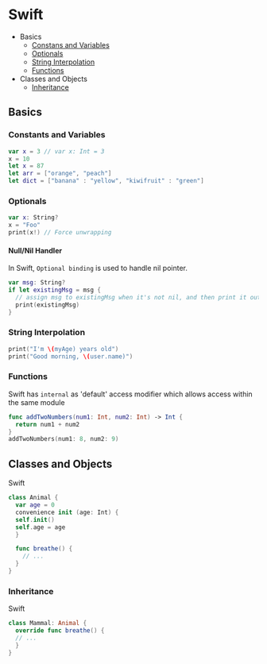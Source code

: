 # Swift

- Basics
	- [Constans and Variables](https://github.com/chunchiehliang/LearningNotes/tree/master/Swift#constants-and-variables)
	- [Optionals](https://github.com/chunchiehliang/LearningNotes/tree/master/Swift#optionals)
	- [String Interpolation](https://github.com/chunchiehliang/LearningNotes/tree/master/Swift#string-interpolation)
	- [Functions](https://github.com/chunchiehliangh/LearningNotes/tree/master/Swift#functions)
- Classes and Objects
	- [Inheritance](https://github.com/chunchiehliang/LearningNotes/tree/master/Swift#inheritance)

## Basics

### Constants and Variables

```swift
var x = 3 // var x: Int = 3
x = 10
let x = 87
let arr = ["orange", "peach"]
let dict = ["banana" : "yellow", "kiwifruit" : "green"]
```

### Optionals

```swift
var x: String?
x = "Foo"
print(x!) // Force unwrapping
```
#### Null/Nil Handler

In Swift, ```Optional binding``` is used to handle nil pointer.
```swift
var msg: String?
if let existingMsg = msg {
  // assign msg to existingMsg when it's not nil, and then print it out
  print(existingMsg)
}
```

### String Interpolation

```swift
print("I'm \(myAge) years old")
print("Good morning, \(user.name)")
```

### Functions

Swift has ```internal``` as 'default' access modifier which allows access within the same module

```swift
func addTwoNumbers(num1: Int, num2: Int) -> Int {
  return num1 + num2
}
addTwoNumbers(num1: 8, num2: 9)
```

## Classes and Objects
Swift
```swift
class Animal {
  var age = 0
  convenience init (age: Int) {
  self.init()
  self.age = age
  }

  func breathe() {
	// ...
  }
}
```

### Inheritance

Swift
```swift
class Mammal: Animal {
  override func breathe() {
  // ...
  }
}
```


